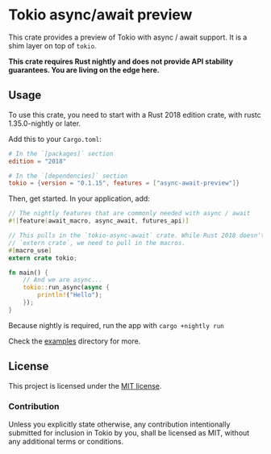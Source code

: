 # Tokio async/await preview

This crate provides a preview of Tokio with async / await support. It is a shim
layer on top of `tokio`.

**This crate requires Rust nightly and does not provide API stability
guarantees. You are living on the edge here.**

## Usage

To use this crate, you need to start with a Rust 2018 edition crate, with rustc
1.35.0-nightly or later.

Add this to your `Cargo.toml`:

```toml
# In the `[packages]` section
edition = "2018"

# In the `[dependencies]` section
tokio = {version = "0.1.15", features = ["async-await-preview"]}
```

Then, get started. In your application, add:

```rust
// The nightly features that are commonly needed with async / await
#![feature(await_macro, async_await, futures_api)]

// This pulls in the `tokio-async-await` crate. While Rust 2018 doesn't require
// `extern crate`, we need to pull in the macros.
#[macro_use]
extern crate tokio;

fn main() {
    // And we are async...
    tokio::run_async(async {
        println!("Hello");
    });
}
```

Because nightly is required, run the app with `cargo +nightly run`

Check the [examples](examples) directory for more.

## License

This project is licensed under the [MIT license](LICENSE).

### Contribution

Unless you explicitly state otherwise, any contribution intentionally submitted
for inclusion in Tokio by you, shall be licensed as MIT, without any additional
terms or conditions.
